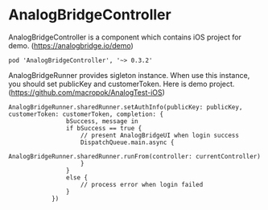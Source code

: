 # AnalogBridgeController

AnalogBridgeController is a component which contains iOS project for demo. (https://analogbridge.io/demo)

```
pod 'AnalogBridgeController', '~> 0.3.2'
```

AnalogBridgeRunner provides sigleton instance.
When use this instance, you should set publicKey and customerToken.
Here is demo project. (https://github.com/macropok/AnalogTest-iOS)

```
AnalogBridgeRunner.sharedRunner.setAuthInfo(publicKey: publicKey, customerToken: customerToken, completion: {
                bSuccess, message in
                if bSuccess == true {
                    // present AnalogBridgeUI when login success
                    DispatchQueue.main.async {
                        AnalogBridgeRunner.sharedRunner.runFrom(controller: currentController)
                    }
                }
                else {
                    // process error when login failed
                }
            })
```

